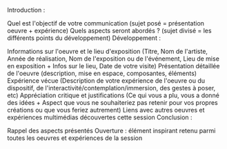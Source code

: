 Introduction :

 Quel est l'objectif de votre communication (sujet posé = présentation oeuvre + expérience)
 Quels aspects seront abordés ? (sujet divisé = les différents points du développement)
Développement :

 Informations sur l'oeuvre et le lieu d'exposition (Titre, Nom de l'artiste, Année de réalisation, Nom de l'exposition ou de l'événement, Lieu de mise en exposition + Infos sur le lieu, Date de votre visite)
 Présentation détaillée de l'oeuvre (description, mise en espace, composantes, éléments)
 Expérience vécue (Description de votre expérience de l'oeuvre ou du dispositif, de l'interactivité/contemplation/immersion, des gestes à poser, etc)
 Appréciation critique et justifications (Ce qui vous a plu, vous a donné des idées + Aspect que vous ne souhaiteriez pas retenir pour vos propres créations ou que vous feriez autrement)
 Liens avec autres oeuvres et expériences multimédias découvertes cette session
Conclusion :

 Rappel des aspects présentés
 Ouverture : élément inspirant retenu parmi toutes les oeuvres et expériences de la session
